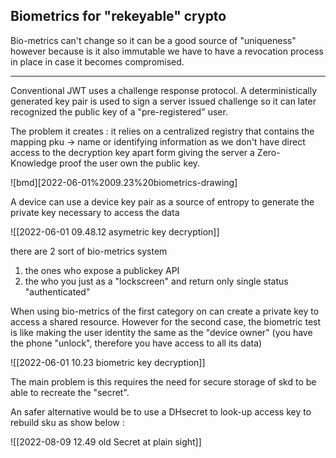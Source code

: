 ## Biometrics for "rekeyable" crypto


Bio-metrics can't change so it can be a good source of "uniqueness" however because is it also immutable we have to have a revocation process in place in case it becomes compromised.

---

Conventional JWT uses a challenge response protocol. 
A deterministically generated key pair is used to sign a server issued challenge so it can later recognized the public key of a "pre-registered" user.


The problem it creates : it relies on a centralized registry that contains the mapping pku -> name or identifying information as we don't have direct access to the decryption key apart form giving the server a Zero-Knowledge proof the user own the public key.

![bmd][2022-06-01%2009.23%20biometrics-drawing]


A device can use a device key pair as a source of entropy to generate the private key necessary to access the data


![[2022-06-01 09.48.12 asymetric key decryption]]

there are 2 sort of bio-metrics system
1. the ones who expose a publickey API
2. the who you just as a "lockscreen" and return only single status "authenticated" 
   
When using bio-metrics of the first category on can create a private key to access a shared resource. However for the second case, the biometric test is like making the user identity the same as the "device owner" (you have the phone "unlock", therefore you have access to all its data)



![[2022-06-01 10.23 biometric key decryption]]

The main problem is this requires the need for secure storage of skd to be able to recreate the "secret".

An safer alternative would be to use a DHsecret to look-up access key to rebuild sku as show below :


![[2022-08-09 12.49 old Secret at plain sight]]